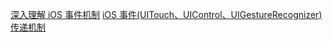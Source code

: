 [深入理解 iOS 事件机制](https://mp.weixin.qq.com/s/SWcCXL0o05tFfLbSjS49Ag)
[iOS 事件(UITouch、UIControl、UIGestureRecognizer)传递机制](https://www.jianshu.com/p/df86508e2811)
